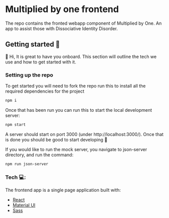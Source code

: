 # Multiplied by one frontend
The repo contains the fronted webapp component of Multiplied by One. An app to assist those with Dissociative Identity Disorder.

## Getting started 🚀
👋 Hi, It is great to have you onboard. This section will outline the tech we use and how to get started with it.

### Setting up the repo
To get started you will need to fork the repo run this to install all the required dependencies for the project
```bash
npm i
```

Once that has been run you can run this to start the local development server:
```bash
npm start
```
A server should start on port 3000 (under http://localhost:3000/).
Once that is done you should be good to start developing 🧪

If you would like to run the mock server, you navigate to json-server directory, and run the command:
```bash
npm run json-server
```

### Tech 💻:
The frontend app is a single page application built with:
 * [React](https://create-react-app.dev/)
 * [Material UI](https://material-ui.com/)
 * [Sass](https://sass-lang.com/)


